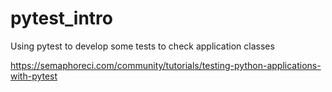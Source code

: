 # pytest_intro

Using pytest to develop some tests to check application classes

https://semaphoreci.com/community/tutorials/testing-python-applications-with-pytest
